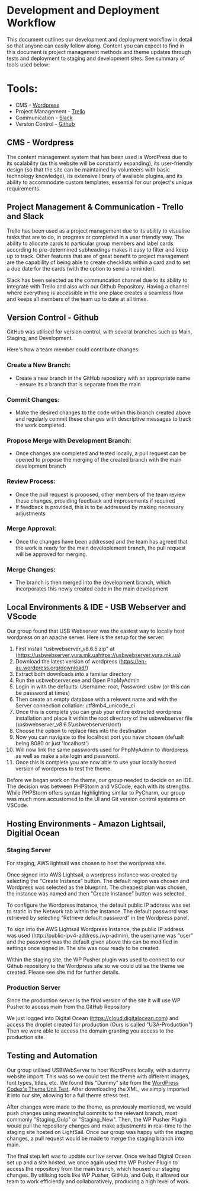 # Development and Deployment Workflow

This document outlines our development and deployment workflow in detail so that anyone can easily follow along. Content you can expect to find in this document is project management methods and theme updates through tests and deployment to staging and development sites. See summary of tools used below:

# Tools:
- CMS - [Wordpress](https://wordpress.com)
- Project Management - [Trello](https://trello.com)
- Communication - [Slack](https://slack.com)
- Version Control - [Github](https://github.com)

## CMS - Wordpress
The content management system that has been used is WordPress due to its scalability (as this website will be constantly expanding), its user-friendly design (so that the site can be maintained by volunteers with basic technology knowledge), its extensive library of available plugins, and its ability to accommodate custom templates, essential for our project's unique requirements.

## Project Management & Communication - Trello and Slack
Trello has been used as a project management due to its ability to visualise tasks that are to do, in progress or completed in a user friendly way. The ability to allocate cards to particular group members and label cards according to pre-determined subheadings makes it easy to filter and keep up to track. Other features that are of great benefit to project management are the capability of being able to create checklists within a card and to set a due date for the cards (with the option to send a reminder). 

Slack has been selected as the communcation channel due to its ability to integrate with Trello and also with our Github Repository. Having a channel where everything is accessible in the one place creates a seamless flow and keeps all members of the team up to date at all times. 

## Version Control - Github
 GitHub was utilised for version control, with several branches such as Main, Staging, and Development.

Here's how a team member could contribute changes:

### Create a New Branch:

* Create a new branch in the GitHub repository with an appropriate name - ensure its a branch that is separate from the main

### Commit Changes:

* Make the desired changes to the code within this branch created above and regularly commit these changes with descriptive messages to track the work completed. 

### Propose Merge with Development Branch:

* Once changes are completed and tested locally, a pull request can be opened to propose the merging of the created branch with the main development branch

### Review Process:

* Once the pull request is proposed, other members of the team review these changes, providing feedback and improvements if required
* If feedback is provided, this is to be addressed by making necessary adjustments 

### Merge Approval:

* Once the changes have been addressed and the team has agreed that the work is ready for the main developlement branch, the pull request will be approved for merging. 

### Merge Changes:

* The branch is then merged into the development branch, which incorporates this newly created code in the main development

## Local Environments & IDE - USB Webserver and VScode 

Our group found that USB Webserver was the easiest way to locally host wordpress on an apache server. Here is the setup for the server: 

1. First install "usbwebserver_v8.6.5.zip" at (https://usbwebserver.yura.mk.uahttps://usbwebserver.yura.mk.ua)
2. Download the latest version of wordpress (https://en-au.wordpress.org/download/)
3. Extract both downloads into a familiar directory
4. Run the usbwebserver.exe and Open PhpMyAdmin
5. Login in with the defaults: Username: root, Password: usbw (or this can be password at times)
6. Then create an empty database with a relevent name and with the Server connection collation: utf8mb4_unicode_ci
7. Once this is complete you can grab your entire extracted wordpress installation and place it within the root directory of the usbwebserver file (\usbwebserver_v8.6.5\usbwebserver\root)
8. Choose the option to replace files into the destination 
9. Now you can navigate to the localhost port you have chosen (defualt being 8080 or just 'localhost')
10. Will now link the same passwords used for PhpMyAdmin to Wordpress as well as make a site login and password. 
11. Once this is complete you are now able to use your locally hosted version of wordpress to test the theme. 

Before we began work on the theme, our group needed to decide on an IDE. The decision was between PHPStorm and VSCode, each with its strengths. While PHPStorm offers syntax highlighting similar to PyCharm, our group was much more accustomed to the UI and Git version control systems on VSCode.


 ## Hosting Environments - Amazon Lightsail, Digitial Ocean 
 
 ### Staging Server  
For staging, AWS lightsail was chosen to host the wordpress site. 

Once signed into AWS Lightsail, a wordpress instance was created by selecting the “Create Instance” button. The default region was chosen and Wordpress was selected as the blueprint. The cheapest plan was chosen,  the instance was named and then “Create Instance” button was selected. 

To configure the Wordpress instance, the default public IP address was set to static in the Network tab within the instance. The default password was retrieved by selecting “Retrieve default password” in the Wordpress panel. 

To sign into the AWS Lightsail Wordpress Instance, the public IP address was used (http://public-ipv4-address./wp-admin),  the username was “user” and the password was the default given above this can be modified in settings once signed in.  The site was now ready to be created. 

Within the staging site, the WP Pusher plugin was used to connect to our Github repository to the Wordpress site so we could utilise the theme we created. Please see site.md for further details. 

 ### Production Server
Since the production server is the final version of the site it will use WP Pusher to access main from the GitHub Repository

We just logged into Digital Ocean (https://cloud.digitalocean.com) and access the droplet created for production (Ours is called "U3A-Production") Then we were able to access the domain granting you access to the production site. 


## Testing and Automation
Our group utilised USBWebServer to host WordPress locally, with a dummy website import. This was so we could test the theme with different images, font types, titles, etc. We found this "Dummy" site from the [WordPress Codex's Theme Unit Test](https://codex.wordpress.org/Theme_Unit_Test). After downloading the XML, we simply imported it into our site, allowing for a full theme stress test.

After changes were made to the theme, as previously mentioned, we would push changes using meaningful commits to the relevant branch, most commonly "Staging_Gulp" or "Staging_New". Then, the WP Pusher Plugin would pull the repository changes and make adjustments in real-time to the staging site hosted on LightSail. Once our group was happy with the staging changes, a pull request would be made to merge the staging branch into main.

The final step left was to update our live server. Once we had Digital Ocean set up and a site hosted, we once again used the WP Pusher Plugin to access the repository from the main branch, which housed our staging changes. By utilising tools like WP Pusher, GitHub, and Gulp, it allowed our team to work efficiently and collaboratively, producing a high level of work.
